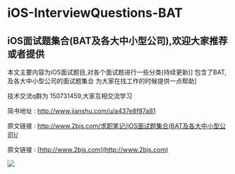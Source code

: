# iOS-InterviewQuestions-BAT

## iOS面试题集合(BAT及各大中小型公司),欢迎大家推荐或者提供

本文主要内容为iOS面试题目,对各个面试题进行一些分类(持续更新)]
包含了BAT,及各大中小型公司的面试题集合
为大家在找工作的时候提供一点帮助]

技术交流q群为 150731459,大家互相交流学习

简书地址 : http://www.jianshu.com/u/a437e8f87a81

原文链接 : http://www.2bjs.com/求职笔记/iOS面试题集合(BAT及各大中小型公司)/

原文链接 : [http://www.2bjs.com](http://www.2bjs.com)

![](https://ws1.sinaimg.cn/large/006tNc79ly1fl8qhbrd09j30fu0muabn.jpg)

